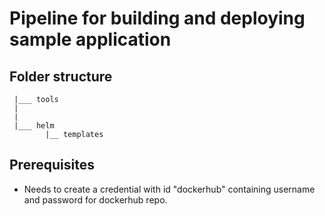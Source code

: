 # Pipeline for building and deploying sample application

## Folder structure
```
 |___ tools
 |
 |
 |___ helm
        |__ templates
```

## Prerequisites
- Needs to create a credential with id "dockerhub" containing username and password for dockerhub repo.